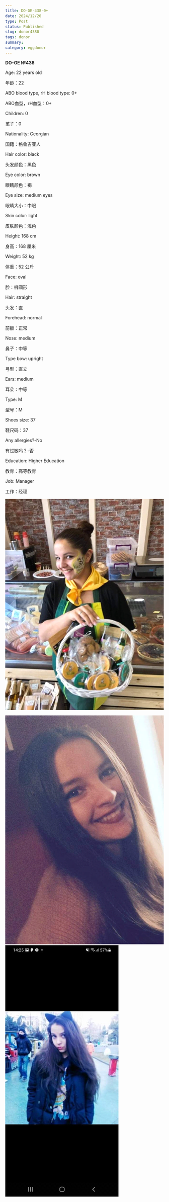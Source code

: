 ```yaml
---
title: DO-GE-438-0+
date: 2024/12/20
type: Post
status: Published
slug: donor4380
tags: donor
summary: 
category: eggdonor
---
```


__DO\-GE №438__

Age: 22 years old

年龄：22

ABO blood type, rH blood type: 0\+

ABO血型，rH血型：0\+

Children: 0

孩子：0

Nationality: Georgian

国籍：格鲁吉亚人

Hair color: black

头发颜色：黑色

Eye color:  brown

眼睛颜色：褐

Eye size: medium eyes

眼睛大小：中眼

Skin color: light

皮肤颜色：浅色

Height: 168 cm

身高：168 厘米

Weight: 52 kg

体重：52 公斤

Face: oval

脸：椭圆形

Hair: straight

头发：直

Forehead: normal

前额：正常

Nose: medium

鼻子：中等

Type bow: upright

弓型：直立

Ears: medium

耳朵：中等

Type: M

型号：M

Shoes size: 37

鞋尺码：37

Any allergies?\-No

有过敏吗？\-否

Education: Higher Education

教育：高等教育

Job: Manager

工作：经理

![](media/cf616418_01_140328.png)

![](media/cf616418_02_140328.png)  ![](media/cf616418_03_140328.png)